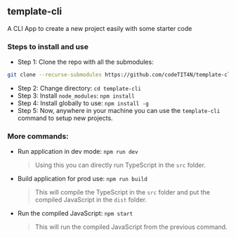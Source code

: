 ## template-cli

A CLI App to create a new project easily with some starter code

### Steps to install and use

- Step 1: Clone the repo with all the submodules:

```bash
git clone --recurse-submodules https://github.com/codeTIT4N/template-cli
```

- Step 2: Change directory: `cd template-cli`
- Step 3: Install `node_modules`: `npm install`
- Step 4: Install globally to use: `npm install -g`
- Step 5: Now, anywhere in your machine you can use the `template-cli` command to setup new projects.

### More commands:

- Run application in dev mode: `npm run dev`

  > Using this you can directly run TypeScript in the `src` folder.

- Build application for prod use: `npm run build`

  > This will compile the TypeScript in the `src` folder and put the compiled JavaScript in the `dist` folder.

- Run the compiled JavaScript: `npm start`
  > This will run the compiled JavaScript from the previous command.
